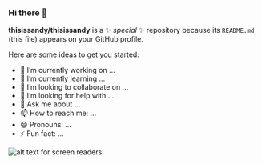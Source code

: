 ### Hi there 👋


**thisissandy/thisissandy** is a ✨ _special_ ✨ repository because its `README.md` (this file) appears on your GitHub profile.

Here are some ideas to get you started:

- 🔭 I’m currently working on ...
- 🌱 I’m currently learning ...
- 👯 I’m looking to collaborate on ...
- 🤔 I’m looking for help with ...
- 💬 Ask me about ...
- 📫 How to reach me: ...
- 😄 Pronouns: ...
- ⚡ Fun fact: ...

![alt text for screen readers](https://img.shields.io/static/v1?label=python&message=programming&color=000?style=for-the-badge&logo=python&logoColor=white&style=for-the-badge\ "Text to show on mouseover").
